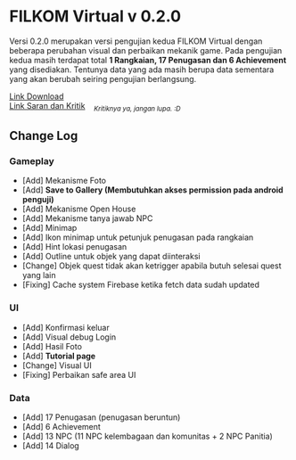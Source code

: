 # FILKOM Virtual v 0.2.0

Versi 0.2.0 merupakan versi pengujian kedua FILKOM Virtual dengan beberapa perubahan visual dan perbaikan mekanik game. Pada pengujian kedua masih terdapat total **1 Rangkaian, 17 Penugasan dan 6 Achievement** yang disediakan. Tentunya data yang ada masih berupa data sementara yang akan berubah seiring pengujian berlangsung.

[Link Download](https://drive.google.com/file/d/1pSaG9N17ljVmPgdbDytsr1Yvagev3cDC/view?usp=sharing) <br>
[Link Saran dan Kritik](https://forms.gle/dh1fKMEn17MrL5g78) &nbsp;&nbsp; <sub>*Kritiknya ya, jangan lupa. :D*</sub>

## Change Log

### Gameplay
- [Add] Mekanisme Foto
- [Add] **Save to Gallery (Membutuhkan akses permission pada android penguji)**
- [Add] Mekanisme Open House
- [Add] Mekanisme tanya jawab NPC
- [Add] Minimap
- [Add] Ikon minimap untuk petunjuk penugasan pada rangkaian
- [Add] Hint lokasi penugasan
- [Add] Outline untuk objek yang dapat diinteraksi
- [Change] Objek quest tidak akan ketrigger apabila butuh selesai quest yang lain
- [Fixing] Cache system Firebase ketika fetch data sudah updated

### UI
- [Add] Konfirmasi keluar
- [Add] Visual debug Login
- [Add] Hasil Foto
- [Add] **Tutorial page**
- [Change] Visual UI
- [Fixing] Perbaikan safe area UI 

### Data
- [Add] 17 Penugasan (penugasan beruntun)
- [Add] 6 Achievement
- [Add] 13 NPC (11 NPC kelembagaan dan komunitas + 2 NPC Panitia)
- [Add] 14 Dialog
